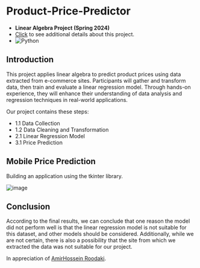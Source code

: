 # Product-Price-Predictor

- **Linear Algebra Project (Spring 2024)**
- [Click](https://github.com/matinmonshizadeh/Linear-Algebra-Project/blob/main/LinearAlgebraProject.pdf)  to see additional details about this project.
- ![Python](https://img.shields.io/badge/Python-FFD43B?style=for-the-badge&logo=python&logoColor=306998)

## Introduction
This project applies linear algebra to predict product prices using data extracted from e-commerce sites. Participants will
gather and transform data, then train and evaluate a linear regression model. Through hands-on experience, they will
enhance their understanding of data analysis and regression techniques in real-world applications.

Our project contains these steps:
- 1.1 Data Collection
- 1.2 Data Cleaning and Transformation
- 2.1 Linear Regression Model
- 3.1 Price Prediction

## Mobile Price Prediction
Building an application using the tkinter library.

![image](https://github.com/user-attachments/assets/d6ba51cf-2e95-4b5c-b335-c497002baa87)



## Conclusion

According to the final results, we can conclude that one reason the model did not perform well is that the linear regression model is not suitable for this dataset, and other models should be considered. Additionally, while we are not certain, there is also a possibility that the site from which we extracted the data was not suitable for our project.



In appreciation of [AmirHossein Roodaki](https://github.com/Roodaki).

